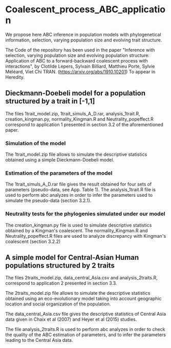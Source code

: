 # Coalescent_process_ABC_application

We propose here ABC inference in population models with phylogenetical information, selection, varying population size and evolving trait structure.

The Code of the repository has been used in the paper "Inference with selection, varying population size and evolving population structure: Application of ABC to a forward-backward coalescent process with interactions", by Clotilde Lepers, Sylvain Billiard, Matthieu Porte, Sylvie Méléard, Viet Chi TRAN. 
(https://arxiv.org/abs/1910.10201) To appear in Heredity. 

## Dieckmann-Doebeli model for a population structured by a trait in [-1,1]

The files 1trait_model.zip, 1trait_simuls_A_D.rar, analysis_1trait.R, creation_kingman.py, normality_Kingman.R and Neutrality_popeffect.R correspond to application 1 presented in section 3.2 of the aforementioned paper.

### Simulation of the model

The 1trait_model.zip file allows to simulate the descriptive statistics obtained using a simple Dieckmann-Doebeli model. 

### Estimation of the parameters of the model

The 1trait_simuls_A_D.rar file gives the result obtained for four sets of parameters (pseudo-data, see App. Table 1). 
The analysis_1trait.R file is used to perform abc analyzes in order to infer the parameters used to simulate the pseudo-data (section 3.2.1).

### Neutrality tests for the phylogenies simulated under our model

The creation_kingman.py file is used to simulate descriptive statistics obtained by a Kingman's coalescent. The normality_Kingman.R and Neutrality_popeffect.R files are used to analyze discrepancy with Kingman's coalescent (section 3.2.2)

## A simple model for Central-Asian Human populations structured by 2 traits

The files 2traits_model.zip, data_central_Asia.csv and analysis_2traits.R, correspond to application 2 presented in section 3.3.

The 2traits_model.zip file allows to simulate the descriptive statistics obtained using an eco-evolutionary model taking into account geographic location and social organization of the population. 

The data_central_Asia.csv file gives the descriptive statistics of Central Asia data given in Chaix et al (2007) and Heyer et al (2015) studies. 

The file analysis_2traits.R is used to perform abc analyzes in order to check the quality of the ABC estimation of parameters, and to infer the parameters leading to the Central Asia data.

